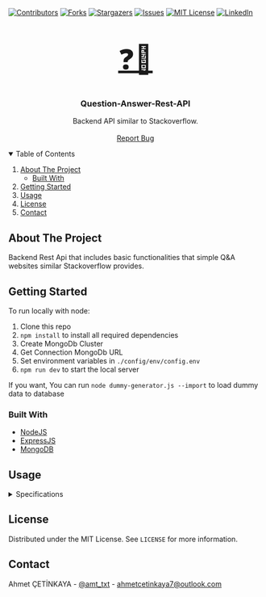 [![Contributors][contributors-shield]][contributors-url]
[![Forks][forks-shield]][forks-url]
[![Stargazers][stars-shield]][stars-url]
[![Issues][issues-shield]][issues-url]
[![MIT License][license-shield]][license-url]
[![LinkedIn][linkedin-shield]][linkedin-url]

<br />
<p align="center">
  <a href="https://github.com/ahmet-cetinkaya/Question-Answer-Rest-API" style="font-size: 55px">
    <span>❓💬</span>
  </a>
  <h3 align="center">Question-Answer-Rest-API</h3>
  <p align="center">
    Backend API similar to Stackoverflow. 
    <br />
    <br />
    <a href="https://github.com/ahmet-cetinkaya/Question-Answer-Rest-API/issues">Report Bug</a>
  </p>
</p>

<details open="open">
  <summary>Table of Contents</summary>
  <ol>
    <li>
      <a href="#about-the-project">About The Project</a>
      <ul>
        <li><a href="#built-with">Built With</a></li>
      </ul>
    </li>
    <li>
      <a href="#getting-started">Getting Started</a>
    </li>
    <li><a href="#usage">Usage</a></li>
    <li><a href="#license">License</a></li>
    <li><a href="#contact">Contact</a></li>
  </ol>
</details>

## About The Project

Backend Rest Api that includes basic functionalities that simple Q&A websites similar Stackoverflow provides.

## Getting Started

To run locally with node:

1. Clone this repo
2. `npm install` to install all required dependencies
3. Create MongoDb Cluster
4. Get Connection MongoDb URL
5. Set environment variables in `./config/env/config.env`
6. `npm run dev` to start the local server

If you want, You can run `node dummy-generator.js --import` to load dummy data to database

### Built With

- [NodeJS](https://nodejs.org/en/)
- [ExpressJS](https://expressjs.com/)
- [MongoDB](https://www.mongodb.com/)

## Usage

<details>
  <summary>Specifications</summary>

## Questions

#### Public Operations

- List all questions

  - Paginate and Limit number of Questions
  - Sorting Questions By Most-Answered, Most-Liked or More Recent(Default)
  - Searching Questions By Title
  - Population User Of The Question

- Get a single question with their answers

Private Operations

- Ask (Create) a New Question
  - Authenticated users only (Logged In Users)
  - Field validation
- Edit a Question
  - Owner User Only
  - Field Validation
- Delete a Question
  - Owner User Only
- Like a Question
  - Authenticated user only
  - Only 1 Like Per User
- Undo Like a Question
  - Authenticated user only
  - Only Applicable To Question That Liked Before

## Answers

#### Public Operations

- Get All Answers by Question Id
- Get Single Answer By Answer Id

#### Private Operations

- Add (Create) a New Answer To Question

  - Authenticated users only (Logged In Users)
  - Field validation

- Edit a Answer
  - Owner User Only
  - Field Validation
- Delete a Answer
  - Owner User Only
- Like a Answer
  - Authenticated user only
  - Only 1 Like Per User
- Undo Like a Answer
  - Authenticated user only
  - Only Applicable To Answer That Liked Before

## Users

#### Public Operations

- List all Users
  - Paginate and Limit number of Users
  - Search By name
- Get User Profile

#### Private Operations

- Block A User
- Delete A User

## Authentication

Requests are authenticated using the `Authorization` header and value `Bearer: {{token}}`. with a valid JWT.

- Authentication Strategy : JWT and Cookie
  - JWT and Cookie Expiration : 30 Minutes For Testing Api
- Registration
  - User can register as a "Admin" or simply "User"
  - Password Hash
  - Token includes : "id" and "name"
  - Token Are Stored In Cookie
- Login
  - User can login with "email" and "password"
  - Everytime a user login, new Token are sent to to client and stored in cookie.
- Logout
  - Token set to null in cookie.
- Forgot Password
  - Reset Password Token send to client via email.
  - This token expires in 1 hour.
- Reset Password
  - Reset Password Token can be used in 1 hour.
  - User can set a new password using this token.
- Update User Details (Bio)
  - Users can add their bio details when logged in.
- User Profile
  - Users can view their personal information after they login.
- Profile Photo Upload
  - Users can upload an avatar for their profile.

## Models

#### User

- name
  - type : String
  - required : true
  - Validation : Please provide a name
- email
  - type : String
  - required : true
  - unique : true
  - Validation with Regex : Please provide a valid email
- role
  - type : String
  - enum : user,admin
  - default : user
- password
  - type : String
  - required : true
  - minlength : 6
  - Validation : Please provide a password
- createdAt
  - type : String
  - default : Date.now
- title
  - type : String
- about
  - type : String
- website
  - type : String
- place
  - type : String
- profile_image
  - type : String
- blocked
  - type : Boolean
  - default : false
- resetPasswordToken
  - type : String
- resetPasswordExpire
  - type : Date

#### Question

- title
  - type : String
  - required : true
  - Validation : Please provide a title
  - minLength : 10
  - unique : true
- content
  - type : String
  - required : true
  - Validation : Please provide a content
  - minLength : 20
- slug
  - type : String
- createdAt
  - type : Date
  - default : Date.now
- likeCount
  - type : Number
  - default : 0
  - min : 0
- likes
  - type : Array(ObjectId)
  - ref : "User"
- user
  - type : ObjectId
  - ref : "User"
- answerCount
  - type : Number
  - default : 0
- answers
  - type : Array(ObjectId)
  - ref : Answer

#### Answer

- content
  - type : String
  - required : true
  - Validation : Please provide a content
  - minLength : 20
- createdAt
  - type : Date
  - default : Date.now
- likeCount
  - type : Number
  - default : 0
  - min : 0
- likes
  - type : Array(ObjectId)
  - ref : User
- user
  - type : ObjectId
  - ref : User
  - required : true
- question
  - type : ObjectId
  - ref : Question
  - required : true

## Middlewares

#### Authorization

- Middlewares That Protect Routes From Unauthorized Access
  - getAccessToRoute
  - getAdminAccess
  - getQuestionOwnerAccess
  - getAnswerOwnerAccess

#### Database

- Middlewares That Check Entities Exist With Given Ids
  - checkQuestionAndAnswerExist
  - checkQuestionExist
  - checkUserExist

#### Error

- Middleware That Captures All Errors
  - errorHandler

#### Query

- Middleware That Provides Advance Query Functionalities
  - answerQueryMiddleware
  - questionQueryMiddleware
  - userQueryMiddleware

#### Security

- Middleware That Provides Security to Rest Api
  - limitAccess
  - hpp
  - cors
  - helmet
  - mongoSanitize

## Helper Functions and Classes

#### Database

- connectDatabase
  - MongoDb Connection

#### Error

- customError
  - Customized Error Class
- errorWrapper
  - Function that catches asynchronous errors

#### 3rd Party Libraries

- photoUpload
  - Helper Function That Customized Upload Process with Multer Package
- sendEmail
  - Helper Function That Customized
    Mail Process with NodeMailer Package

## Environment Variables and Constants

Environment Variables and Constants Can Be Set in ./config/env/config.env.

</details>

## License

Distributed under the MIT License. See `LICENSE` for more information.

## Contact

Ahmet ÇETİNKAYA - [@amt_txt](https://twitter.com/amt_txt) - [ahmetcetinkaya7@outlook.com](mailto:ahmetcetinkaya7@outlook.com)

[contributors-shield]: https://img.shields.io/github/contributors/ahmet-cetinkaya/Question-Answer-Rest-API.svg?style=for-the-badge
[contributors-url]: https://github.com/ahmet-cetinkaya/Question-Answer-Rest-API/repo/graphs/contributors
[forks-shield]: https://img.shields.io/github/forks/ahmet-cetinkaya/Question-Answer-Rest-API.svg?style=for-the-badge
[forks-url]: https://github.com/ahmet-cetinkaya/Question-Answer-Rest-API/repo/network/members
[stars-shield]: https://img.shields.io/github/stars/ahmet-cetinkaya/Question-Answer-Rest-API.svg?style=for-the-badge
[stars-url]: https://github.com/ahmet-cetinkaya/Question-Answer-Rest-API/repo/stargazers
[issues-shield]: https://img.shields.io/github/issues/ahmet-cetinkaya/Question-Answer-Rest-API.svg?style=for-the-badge
[issues-url]: https://github.com/ahmet-cetinkaya/Question-Answer-Rest-API/repo/issues
[license-shield]: https://img.shields.io/github/license/ahmet-cetinkaya/Question-Answer-Rest-API.svg?style=for-the-badge
[license-url]: https://github.com/ahmet-cetinkaya/Question-Answer-Rest-API/repo/blob/master/LICENSE
[linkedin-shield]: https://img.shields.io/badge/-LinkedIn-black.svg?style=for-the-badge&logo=linkedin&colorB=555
[linkedin-url]: https://www.linkedin.com/ahmet-cetinkaya
